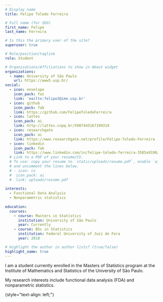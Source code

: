 ```yaml
---
# Display name
title: Felipe Toledo Ferreira

# Full name (for SEO)
first_name: Felipe
last_name: Ferreira

# Is this the primary user of the site?
superuser: true

# Role/position/tagline
role: Student

# Organizations/Affiliations to show in About widget
organizations:
  - name: University of São Paulo
    url: https://www5.usp.br/
social:
  - icon: envelope
    icon_pack: fas
    link: 'mailto:felipe3@ime.usp.br'
  - icon: github
    icon_pack: fab
    link: https://github.com/FelipeToledoFerreira
  - icon: lattes
    icon_pack: ai
    link: http://lattes.cnpq.br/5987443167199319
  - icon: researchgate
    icon_pack: ai
    link: https://www.researchgate.net/profile/Felipe-Toledo-Ferreira
  - icon: linkedin
    icon_pack: fab
    link: https://www.linkedin.com/in/felipe-toledo-ferreira-3585a9190/
  # Link to a PDF of your resume/CV.
  # To use: copy your resume to `static/uploads/resume.pdf`, enable `ai` icons in `params.yaml`,
  # and uncomment the lines below.
  # - icon: cv
  #  icon_pack: ai
  #  link: uploads/resume.pdf
  
interests:
  - Functional Data Analysis
  - Nonparametric statistics
  
education:
  courses:
    - course: Masters in Statistics
      institution: University of São Paulo
      year: Currently
    - course: BSc in Statistics
      institution: Federal University of Juiz de Fora
      year: 2018

# Highlight the author in author lists? (true/false)
highlight_name: true
---
```

I am a student currently enrolled in the Masters of Statistics program at the Institute of Mathematics and Statistics of the University of São Paulo.

My research interests include functional data analysis (FDA) and nonparametric statistics.

{style="text-align: left;"}
